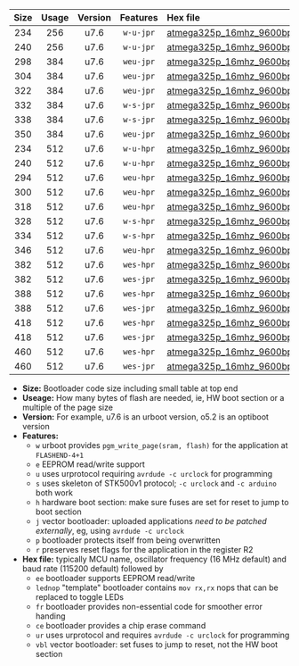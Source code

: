 |Size|Usage|Version|Features|Hex file|
|:-:|:-:|:-:|:-:|:--|
|234|256|u7.6|`w-u-jpr`|[atmega325p_16mhz_9600bps_ur_vbl.hex](https://raw.githubusercontent.com/stefanrueger/urboot/main//atmega325p_16mhz_9600bps_ur_vbl.hex)|
|240|256|u7.6|`w-u-jpr`|[atmega325p_16mhz_9600bps_lednop_ur_vbl.hex](https://raw.githubusercontent.com/stefanrueger/urboot/main//atmega325p_16mhz_9600bps_lednop_ur_vbl.hex)|
|298|384|u7.6|`weu-jpr`|[atmega325p_16mhz_9600bps_ee_ur_vbl.hex](https://raw.githubusercontent.com/stefanrueger/urboot/main//atmega325p_16mhz_9600bps_ee_ur_vbl.hex)|
|304|384|u7.6|`weu-jpr`|[atmega325p_16mhz_9600bps_ee_lednop_ur_vbl.hex](https://raw.githubusercontent.com/stefanrueger/urboot/main//atmega325p_16mhz_9600bps_ee_lednop_ur_vbl.hex)|
|322|384|u7.6|`weu-jpr`|[atmega325p_16mhz_9600bps_ee_lednop_fr_ur_vbl.hex](https://raw.githubusercontent.com/stefanrueger/urboot/main//atmega325p_16mhz_9600bps_ee_lednop_fr_ur_vbl.hex)|
|332|384|u7.6|`w-s-jpr`|[atmega325p_16mhz_9600bps_vbl.hex](https://raw.githubusercontent.com/stefanrueger/urboot/main//atmega325p_16mhz_9600bps_vbl.hex)|
|338|384|u7.6|`w-s-jpr`|[atmega325p_16mhz_9600bps_lednop_vbl.hex](https://raw.githubusercontent.com/stefanrueger/urboot/main//atmega325p_16mhz_9600bps_lednop_vbl.hex)|
|350|384|u7.6|`weu-jpr`|[atmega325p_16mhz_9600bps_ee_lednop_fr_ce_ur_vbl.hex](https://raw.githubusercontent.com/stefanrueger/urboot/main//atmega325p_16mhz_9600bps_ee_lednop_fr_ce_ur_vbl.hex)|
|234|512|u7.6|`w-u-hpr`|[atmega325p_16mhz_9600bps_ur.hex](https://raw.githubusercontent.com/stefanrueger/urboot/main//atmega325p_16mhz_9600bps_ur.hex)|
|240|512|u7.6|`w-u-hpr`|[atmega325p_16mhz_9600bps_lednop_ur.hex](https://raw.githubusercontent.com/stefanrueger/urboot/main//atmega325p_16mhz_9600bps_lednop_ur.hex)|
|294|512|u7.6|`weu-hpr`|[atmega325p_16mhz_9600bps_ee_ur.hex](https://raw.githubusercontent.com/stefanrueger/urboot/main//atmega325p_16mhz_9600bps_ee_ur.hex)|
|300|512|u7.6|`weu-hpr`|[atmega325p_16mhz_9600bps_ee_lednop_ur.hex](https://raw.githubusercontent.com/stefanrueger/urboot/main//atmega325p_16mhz_9600bps_ee_lednop_ur.hex)|
|318|512|u7.6|`weu-hpr`|[atmega325p_16mhz_9600bps_ee_lednop_fr_ur.hex](https://raw.githubusercontent.com/stefanrueger/urboot/main//atmega325p_16mhz_9600bps_ee_lednop_fr_ur.hex)|
|328|512|u7.6|`w-s-hpr`|[atmega325p_16mhz_9600bps.hex](https://raw.githubusercontent.com/stefanrueger/urboot/main//atmega325p_16mhz_9600bps.hex)|
|334|512|u7.6|`w-s-hpr`|[atmega325p_16mhz_9600bps_lednop.hex](https://raw.githubusercontent.com/stefanrueger/urboot/main//atmega325p_16mhz_9600bps_lednop.hex)|
|346|512|u7.6|`weu-hpr`|[atmega325p_16mhz_9600bps_ee_lednop_fr_ce_ur.hex](https://raw.githubusercontent.com/stefanrueger/urboot/main//atmega325p_16mhz_9600bps_ee_lednop_fr_ce_ur.hex)|
|382|512|u7.6|`wes-hpr`|[atmega325p_16mhz_9600bps_ee.hex](https://raw.githubusercontent.com/stefanrueger/urboot/main//atmega325p_16mhz_9600bps_ee.hex)|
|382|512|u7.6|`wes-jpr`|[atmega325p_16mhz_9600bps_ee_vbl.hex](https://raw.githubusercontent.com/stefanrueger/urboot/main//atmega325p_16mhz_9600bps_ee_vbl.hex)|
|388|512|u7.6|`wes-hpr`|[atmega325p_16mhz_9600bps_ee_lednop.hex](https://raw.githubusercontent.com/stefanrueger/urboot/main//atmega325p_16mhz_9600bps_ee_lednop.hex)|
|388|512|u7.6|`wes-jpr`|[atmega325p_16mhz_9600bps_ee_lednop_vbl.hex](https://raw.githubusercontent.com/stefanrueger/urboot/main//atmega325p_16mhz_9600bps_ee_lednop_vbl.hex)|
|418|512|u7.6|`wes-hpr`|[atmega325p_16mhz_9600bps_ee_lednop_fr.hex](https://raw.githubusercontent.com/stefanrueger/urboot/main//atmega325p_16mhz_9600bps_ee_lednop_fr.hex)|
|418|512|u7.6|`wes-jpr`|[atmega325p_16mhz_9600bps_ee_lednop_fr_vbl.hex](https://raw.githubusercontent.com/stefanrueger/urboot/main//atmega325p_16mhz_9600bps_ee_lednop_fr_vbl.hex)|
|460|512|u7.6|`wes-hpr`|[atmega325p_16mhz_9600bps_ee_lednop_fr_ce.hex](https://raw.githubusercontent.com/stefanrueger/urboot/main//atmega325p_16mhz_9600bps_ee_lednop_fr_ce.hex)|
|460|512|u7.6|`wes-jpr`|[atmega325p_16mhz_9600bps_ee_lednop_fr_ce_vbl.hex](https://raw.githubusercontent.com/stefanrueger/urboot/main//atmega325p_16mhz_9600bps_ee_lednop_fr_ce_vbl.hex)|

- **Size:** Bootloader code size including small table at top end
- **Useage:** How many bytes of flash are needed, ie, HW boot section or a multiple of the page size
- **Version:** For example, u7.6 is an urboot version, o5.2 is an optiboot version
- **Features:**
  + `w` urboot provides `pgm_write_page(sram, flash)` for the application at `FLASHEND-4+1`
  + `e` EEPROM read/write support
  + `u` uses urprotocol requiring `avrdude -c urclock` for programming
  + `s` uses skeleton of STK500v1 protocol; `-c urclock` and `-c arduino` both work
  + `h` hardware boot section: make sure fuses are set for reset to jump to boot section
  + `j` vector bootloader: uploaded applications *need to be patched externally*, eg, using `avrdude -c urclock`
  + `p` bootloader protects itself from being overwritten
  + `r` preserves reset flags for the application in the register R2
- **Hex file:** typically MCU name, oscillator frequency (16 MHz default) and baud rate (115200 default) followed by
  + `ee` bootloader supports EEPROM read/write
  + `lednop` "template" bootloader contains `mov rx,rx` nops that can be replaced to toggle LEDs
  + `fr` bootloader provides non-essential code for smoother error handing
  + `ce` bootloader provides a chip erase command
  + `ur` uses urprotocol and requires `avrdude -c urclock` for programming
  + `vbl` vector bootloader: set fuses to jump to reset, not the HW boot section

